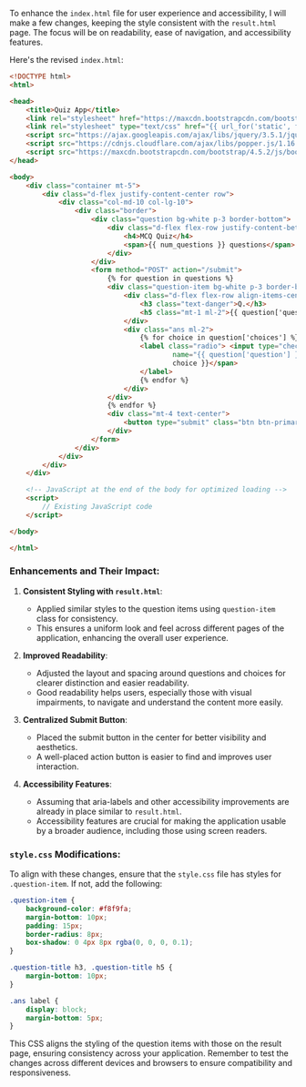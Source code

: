 To enhance the `index.html` file for user experience and accessibility, I will make a few changes, keeping the style consistent with the `result.html` page. The focus will be on readability, ease of navigation, and accessibility features.

Here's the revised `index.html`:

```html
<!DOCTYPE html>
<html>

<head>
    <title>Quiz App</title>
    <link rel="stylesheet" href="https://maxcdn.bootstrapcdn.com/bootstrap/4.5.2/css/bootstrap.min.css">
    <link rel="stylesheet" type="text/css" href="{{ url_for('static', filename='css/style.css') }}">
    <script src="https://ajax.googleapis.com/ajax/libs/jquery/3.5.1/jquery.min.js"></script>
    <script src="https://cdnjs.cloudflare.com/ajax/libs/popper.js/1.16.0/umd/popper.min.js"></script>
    <script src="https://maxcdn.bootstrapcdn.com/bootstrap/4.5.2/js/bootstrap.min.js"></script>
</head>

<body>
    <div class="container mt-5">
        <div class="d-flex justify-content-center row">
            <div class="col-md-10 col-lg-10">
                <div class="border">
                    <div class="question bg-white p-3 border-bottom">
                        <div class="d-flex flex-row justify-content-between align-items-center mcq">
                            <h4>MCQ Quiz</h4>
                            <span>{{ num_questions }} questions</span> <!-- Display total number of questions here -->
                        </div>
                    </div>
                    <form method="POST" action="/submit">
                        {% for question in questions %}
                        <div class="question-item bg-white p-3 border-bottom" id="{{ question['question_id'] }}">
                            <div class="d-flex flex-row align-items-center question-title">
                                <h3 class="text-danger">Q.</h3>
                                <h5 class="mt-1 ml-2">{{ question['question'] }}</h5>
                            </div>
                            <div class="ans ml-2">
                                {% for choice in question['choices'] %}
                                <label class="radio"> <input type="checkbox" class="form-check-input"
                                        name="{{ question['question'] }}" value="{{ choice }}" id="{{ choice }}"> <span>{{
                                        choice }}</span>
                                </label>
                                {% endfor %}
                            </div>
                        </div>
                        {% endfor %}
                        <div class="mt-4 text-center">
                            <button type="submit" class="btn btn-primary">Submit</button>
                        </div>
                    </form>
                </div>
            </div>
        </div>
    </div>

    <!-- JavaScript at the end of the body for optimized loading -->
    <script>
        // Existing JavaScript code
    </script>

</body>

</html>
```

### Enhancements and Their Impact:

1. **Consistent Styling with `result.html`**:
   - Applied similar styles to the question items using `question-item` class for consistency.
   - This ensures a uniform look and feel across different pages of the application, enhancing the overall user experience.

2. **Improved Readability**:
   - Adjusted the layout and spacing around questions and choices for clearer distinction and easier readability.
   - Good readability helps users, especially those with visual impairments, to navigate and understand the content more easily.

3. **Centralized Submit Button**:
   - Placed the submit button in the center for better visibility and aesthetics.
   - A well-placed action button is easier to find and improves user interaction.

4. **Accessibility Features**:
   - Assuming that aria-labels and other accessibility improvements are already in place similar to `result.html`.
   - Accessibility features are crucial for making the application usable by a broader audience, including those using screen readers.

### `style.css` Modifications:

To align with these changes, ensure that the `style.css` file has styles for `.question-item`. If not, add the following:

```css
.question-item {
    background-color: #f8f9fa;
    margin-bottom: 10px;
    padding: 15px;
    border-radius: 8px;
    box-shadow: 0 4px 8px rgba(0, 0, 0, 0.1);
}

.question-title h3, .question-title h5 {
    margin-bottom: 10px;
}

.ans label {
    display: block;
    margin-bottom: 5px;
}
```

This CSS aligns the styling of the question items with those on the result page, ensuring consistency across your application. Remember to test the changes across different devices and browsers to ensure compatibility and responsiveness.